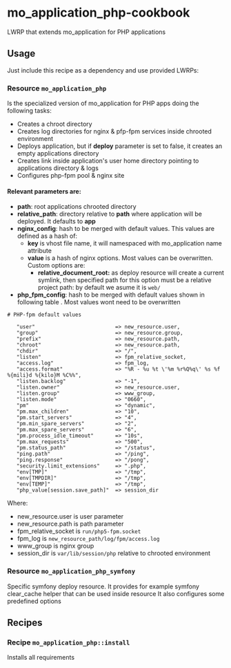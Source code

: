 # mo_application_php-cookbook

LWRP that extends mo_application for PHP applications

## Usage

Just include this recipe as a dependency and use provided LWRPs:

### Resource `mo_application_php`

Is the specialized version of mo_application for PHP apps doing the following
tasks:

* Creates a chroot directory
* Creates log directories for nginx & pfp-fpm services inside chrooted
  environment
* Deploys application, but if **deploy** parameter is set to false, it creates an empty applications
  directory
* Creates link inside application's user home directory pointing to applications
  directory & logs
* Configures php-fpm pool & nginx site

#### Relevant parameters are:

* **path**: root applications chrooted directory
* **relative_path**: directory relative to **path** where application will be
  deployed. It defaults to **app**
* **nginx_config**: hash to be merged with default values. This values are defined as a hash of:
  * **key** is vhost file name, it will namespaced with mo_application name attribute
  * **value** is a hash of nginx options. Most values can be overwritten. Custom options are:
    * **relative_document_root:** as deploy resource will create a current symlink, then specified path
      for this option must be a relative project path: by default we asume it is `web/`
* **php_fpm_config**: hash to be merged with default values shown in following
  table . Most values wont need to be overwritten

```
# PHP-fpm default values

   "user"                          => new_resource.user,
   "group"                         => new_resource.group,
   "prefix"                        => new_resource.path,
   "chroot"                        => new_resource.path,
   "chdir"                         => "/", 
   "listen"                        => fpm_relative_socket,
   "access.log"                    => fpm_log,
   "access.format"                 => "%R - %u %t \'%m %r%Q%q\' %s %f %{mili}d %{kilo}M %C%%",
   "listen.backlog"                => "-1",
   "listen.owner"                  => new_resource.user,
   "listen.group"                  => www_group,
   "listen.mode"                   => "0660",
   "pm"                            => "dynamic",
   "pm.max_children"               => "10",
   "pm.start_servers"              => "4", 
   "pm.min_spare_servers"          => "2", 
   "pm.max_spare_servers"          => "6", 
   "pm.process_idle_timeout"       => "10s",
   "pm.max_requests"               => "500",
   "pm.status_path"                => "/status",
   "ping.path"                     => "/ping",
   "ping.response"                 => "/pong",
   "security.limit_extensions"     => ".php",
   "env[TMP]"                      => "/tmp",
   "env[TMPDIR]"                   => "/tmp",
   "env[TEMP]"                     => "/tmp",
   "php_value[session.save_path]"  => session_dir
```
Where:
* new_resource.user is user parameter
* new_resource.path is path parameter 
* fpm_relative_socket is `run/php5-fpm.socket`
* fpm_log is `new_resource_path/log/fpm/access.log`
* www_group is nginx group
* session_dir is `var/lib/session/php` relative to chrooted environment

### Resource `mo_application_php_symfony`

Specific symfony deploy resource. It provides for example symfony clear_cache
helper that can be used inside resource
It also configures some predefined options

## Recipes

### Recipe `mo_application_php::install`

Installs all requirements

